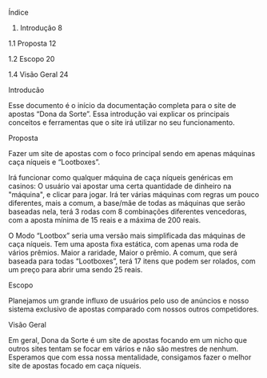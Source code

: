 Índice
1. Introdução	8

1.1	Proposta	12

1.2	Escopo	20

1.4	Visão Geral 24	


Introducão

Esse documento é o início da documentação completa para o site de apostas “Dona da Sorte”. Essa introdução vai explicar os principais conceitos e ferramentas que o site irá utilizar no seu funcionamento.


Proposta

Fazer um site de apostas com o foco principal sendo em apenas máquinas caça níqueis e “Lootboxes”.

Irá funcionar como qualquer máquina de caça níqueis genéricas em casinos: O usuário vai apostar uma certa quantidade de dinheiro na "máquina", e clicar para jogar. Irá ter várias máquinas com regras um pouco diferentes, mais a comum, a base/mãe de todas as máquinas que serão baseadas nela, terá 3 rodas com 8 combinações diferentes vencedoras, com a aposta mínima de 15 reais e a máxima de 200 reais.

O Modo “Lootbox” seria uma versão mais simplificada das máquinas de caça níqueis. Tem uma aposta fixa estática, com apenas uma roda de vários prêmios. Maior a raridade, Maior o prêmio. A comum, que será baseada para todas “Lootboxes”, terá 17 itens que podem ser rolados, com um preço para abrir uma sendo 25 reais.


Escopo

Planejamos um grande influxo de usuários pelo uso de anúncios e nosso sistema exclusivo de apostas comparado com nossos outros competidores.


Visão Geral

Em geral, Dona da Sorte é um site de apostas focando em um nicho que outros sites tentam se focar em vários e não são mestres de nenhum. Esperamos que com essa nossa mentalidade, consigamos fazer o melhor site de apostas focado em caça níqueis.
